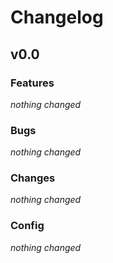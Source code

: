 # Changelog

## v0.0

### Features

_nothing changed_

### Bugs

_nothing changed_

### Changes

_nothing changed_

### Config

_nothing changed_
